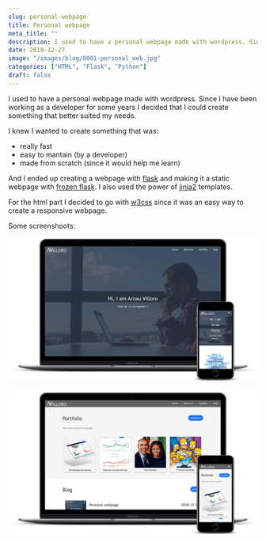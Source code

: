 ```yaml
---
slug: personal-webpage
title: Personal webpage
meta_title: ""
description: I used to have a personal webpage made with wordpress. Since I have been working as a developer for some years I decided that I could create something that better suited my needs.
date: 2018-12-27
image: "/images/blog/0001-personal_web.jpg"
categories: ["HTML", "Flask", "Python"]
draft: false
---
```


I used to have a personal webpage made with wordpress. Since I have been working as a developer for some years I decided that I could create something that better suited my needs.

I knew I wanted to create something that was:

* really fast
* easy to mantain (by a developer)
* made from scratch (since it would help me learn)

And I ended up creating a webpage with [flask](http://flask.pocoo.org/) and making it a static webpage with [frozen flask](https://frozen-flask.readthedocs.io/en/latest/). I also used the power of [jinja2](http://jinja.pocoo.org/docs/2.10/) templates.

For the html part I decided to go with [w3css](https://www.w3schools.com/w3css/default.asp) since it was an easy way to create a responsive webpage.

Some screenshoots:

![Home page](../../images/posts/2018/villoro_mockup_1.jpg)

![About page](../../images/posts/2018/villoro_mockup_2.jpg)
